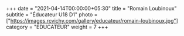 +++
date = "2021-04-14T00:00:00+05:30"
title = "Romain Loubinoux"
subtitle = "Éducateur U18 D1"
photo = ["https://images.rcvichy.com/gallery/educateur/romain-loubinoux.jpg"]
category = "EDUCATEUR"
weight = 7
+++ 

